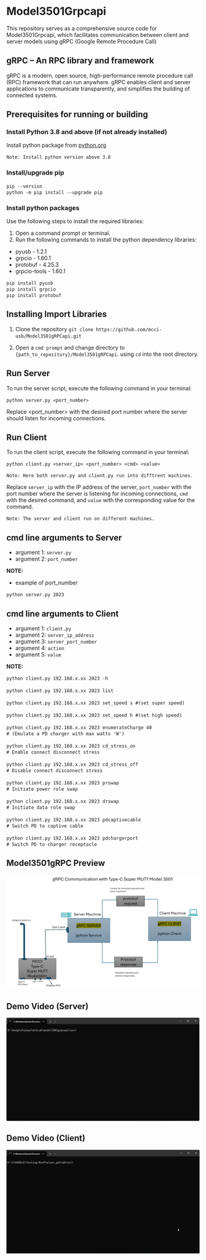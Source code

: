 # Model3501Grpcapi

This repository serves as a comprehensive source code for Model3501Grpcapi, which facilitates communication between client and server models using gRPC (Google Remote Procedure Call)

## gRPC – An RPC library and framework

gRPC is a modern, open source, high-performance remote procedure call (RPC) framework that can run anywhere. gRPC enables client and server applications to communicate transparently, and simplifies the building of connected systems.

## Prerequisites for running or building

### Install Python 3.8 and above (if not already installed)

Install python package from [python.org](https://www.python.org/ftp/python/3.8.0/python-3.8.0-amd64.exe)

```shell
Note: Install python version above 3.8
```

### Install/upgrade pip

```shell
pip --version
python -m pip install --upgrade pip
```

### Install python packages

Use the following steps to install the required libraries:

1. Open a command prompt or terminal.
2. Run the following commands to install the python dependency libraries:

* pyusb  - 1.2.1
* grpcio - 1.60.1
* protobuf - 4.25.3
* grpcio-tools - 1.60.1

```shell
pip install pyusb
pip install grpcio
pip install protobuf
```

## Installing Import Libraries

1. Clone the repository ```git clone https://github.com/mcci-usb/Model3501gRPCapi.git```

2. Open a `cmd prompt` and change directory to  `{path_to_repository}/Model3501gRPCapi`. using `cd` into the root directory.

## Run Server

To run the server script, execute the following command in your terminal:

```shell
python server.py <port_number>
```

Replace <port_number> with the desired port number where the server should listen for incoming connections.

## Run Client

To run the client script, execute the following command in your terminal:

```shell
python client.py <server_ip> <port_number> <cmd> <value>
```

```shell
Note: Here both server.py and client.py run into difftrent machines.

```

Replace `server_ip` with the IP address of the server, `port_number` with the port number where the server is listening for incoming connections, `cmd` with the desired command, and `value` with the corresponding value for the command.

```shell
Note: The server and client run on different machines.
```

## cmd line arguments to Server

* argument 1: `server.py`
* argument 2: `port_number`

**NOTE:**

* example of port_number

```shell
python server.py 2023
```

## cmd line arguments to Client

* argument 1: `client.py`
* argument 2: `server_ip_address`
* argument 3: `server_port_number`
* argument 4: `action`
* argument 5: `value`

**NOTE:**

```shell
python client.py 192.168.x.xx 2023 -h

python client.py 192.168.x.xx 2023 list

python client.py 192.168.x.xx 2023 set_speed s #(set super speed)

python client.py 192.168.x.xx 2023 set_speed h #(set high speed)

python client.py 192.168.x.xx 2023 enumerateCharge 40
# (Emulate a PD charger with max watts 'W')

python client.py 192.168.x.xx 2023 cd_stress_on
# Enable connect disconnect stress

python client.py 192.168.x.xx 2023 cd_stress_off
# Disable connect disconnect stress

python client.py 192.168.x.xx 2023 prswap
# Initiate power role swap

python client.py 192.168.x.xx 2023 drswap
# Initiate data role swap

python client.py 192.168.x.xx 2023 pdcaptivecable
# Switch PD to captive cable

python client.py 192.168.x.xx 2023 pdchargerport
# Switch PD to charger receptacle
```

## Model3501gRPC Preview

![Model3501gRPCPreview](assets/Type-C%20SuperMUTT-Model3501-gRpc.png)

## Demo Video (Server)

![Demo Video](assets/Model3501-gRpc-server.gif)

## Demo Video (Client)

![Demo Video](assets/Model3501-gRpc-client.gif)
